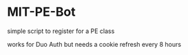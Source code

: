 # MIT-PE-Bot
simple script to register for a PE class

works for Duo Auth but needs a cookie refresh every 8 hours
